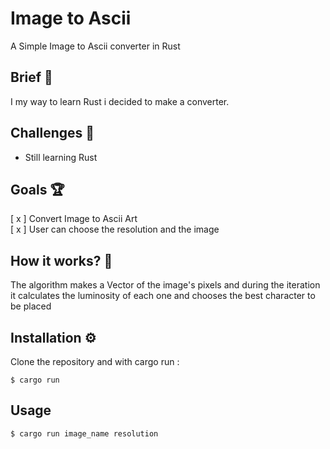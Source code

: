 # Image to Ascii
A Simple Image to Ascii converter in Rust


## Brief 📖
I my way to learn Rust i decided to make a converter.

## Challenges 🐢
- Still learning Rust

## Goals 🏆
[ x ] Convert Image to Ascii Art<br>
[ x ] User can choose the resolution and the image

## How it works? 💼
The algorithm makes a Vector of the image's pixels and during the iteration it calculates the luminosity of each one and chooses the best character to be placed

## Installation ⚙️
Clone the repository and with cargo run :
```
$ cargo run
```
## Usage
```
$ cargo run image_name resolution
```

